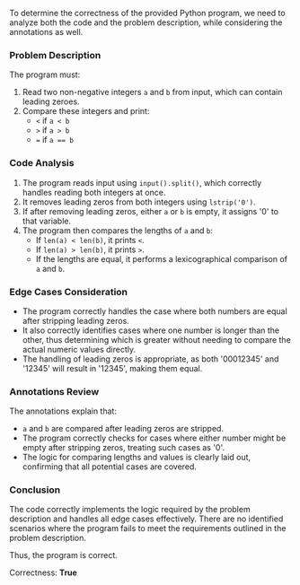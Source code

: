 To determine the correctness of the provided Python program, we need to analyze both the code and the problem description, while considering the annotations as well.

### Problem Description
The program must:
1. Read two non-negative integers `a` and `b` from input, which can contain leading zeroes.
2. Compare these integers and print:
   - `<` if `a < b`
   - `>` if `a > b`
   - `=` if `a == b`

### Code Analysis
1. The program reads input using `input().split()`, which correctly handles reading both integers at once.
2. It removes leading zeros from both integers using `lstrip('0')`.
3. If after removing leading zeros, either `a` or `b` is empty, it assigns '0' to that variable.
4. The program then compares the lengths of `a` and `b`:
   - If `len(a) < len(b)`, it prints `<`.
   - If `len(a) > len(b)`, it prints `>`.
   - If the lengths are equal, it performs a lexicographical comparison of `a` and `b`.

### Edge Cases Consideration
- The program correctly handles the case where both numbers are equal after stripping leading zeros.
- It also correctly identifies cases where one number is longer than the other, thus determining which is greater without needing to compare the actual numeric values directly.
- The handling of leading zeros is appropriate, as both '00012345' and '12345' will result in '12345', making them equal.

### Annotations Review
The annotations explain that:
- `a` and `b` are compared after leading zeros are stripped.
- The program correctly checks for cases where either number might be empty after stripping zeros, treating such cases as '0'.
- The logic for comparing lengths and values is clearly laid out, confirming that all potential cases are covered.

### Conclusion
The code correctly implements the logic required by the problem description and handles all edge cases effectively. There are no identified scenarios where the program fails to meet the requirements outlined in the problem description.

Thus, the program is correct.

Correctness: **True**